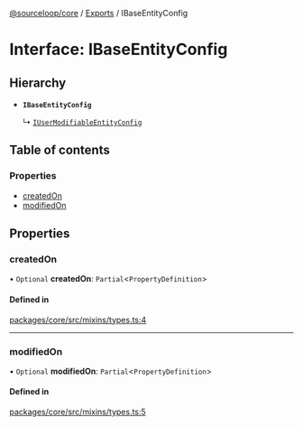 [@sourceloop/core](../README.md) / [Exports](../modules.md) / IBaseEntityConfig

# Interface: IBaseEntityConfig

## Hierarchy

- **`IBaseEntityConfig`**

  ↳ [`IUserModifiableEntityConfig`](IUserModifiableEntityConfig.md)

## Table of contents

### Properties

- [createdOn](IBaseEntityConfig.md#createdon)
- [modifiedOn](IBaseEntityConfig.md#modifiedon)

## Properties

### createdOn

• `Optional` **createdOn**: `Partial`<`PropertyDefinition`\>

#### Defined in

[packages/core/src/mixins/types.ts:4](https://github.com/sourcefuse/loopback4-microservice-catalog/blob/93a7f917/packages/core/src/mixins/types.ts#L4)

___

### modifiedOn

• `Optional` **modifiedOn**: `Partial`<`PropertyDefinition`\>

#### Defined in

[packages/core/src/mixins/types.ts:5](https://github.com/sourcefuse/loopback4-microservice-catalog/blob/93a7f917/packages/core/src/mixins/types.ts#L5)
